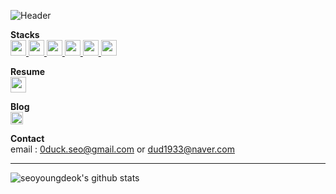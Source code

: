 ![Header](https://capsule-render.vercel.app/api?type=transparent&fontColor=703ee5&text=Welcome!&height=150&fontSize=60&desc=youngdeok's%20github&descAlignY=75&descAlign=60)

**Stacks**  
<a href="https://www.python.org/" target="_blank">
  <img height="25" src="https://img.shields.io/badge/Python-3776ab?style=flat-square&logo=Python&logoColor=white"/>
</a>
<a href="https://pytorch.org/" target="_blank">
  <img height="25" src="https://img.shields.io/badge/Pytorch-ee4c2c?style=flat-square&logo=PyTorch&logoColor=white"/>
</a>
<a href="https://www.pytorchlightning.ai/index.html" target="_blank">
  <img height="25" src="https://img.shields.io/badge/Lightning-792ee5?style=flat-square&logo=Lightning&logoColor=white"/>
</a>
<a href="https://python-poetry.org/" target="_blank">
  <img height="25" src="https://img.shields.io/badge/Poetry-60a5fa?style=flat-square&logo=Poetry&logoColor=white"/>
</a>
<a href="https://www.docker.com/" target="_blank">
  <img height="25" src="https://img.shields.io/badge/Docker-2496ed?style=flat-square&logo=Docker&logoColor=white"/>
</a>
<a href="https://www.mysql.com/" target="_blank">
  <img height="25" src="https://img.shields.io/badge/MySQL-4479a1?style=flat-square&logo=MySQL&logoColor=white"/>
</a>

**Resume**  
<a href="https://dashing-rise-cc0.notion.site/Resume-751173590e0e4b498ca312ae74136b54?pvs=4" target="_blank">
  <img height="25" src="https://img.shields.io/badge/Notion-FFFFFF?style=flat-square&logo=Notion&logoColor=black"/>
</a>

**Blog**  
<a href="https://blog.naver.com/whitegreen_" target="_blank">
  <img height="20" src="https://img.shields.io/badge/Naver-03c75a?style=flat-square&logo=Naver&logoColor=white"/>
</a>  

**Contact**  
email : 0duck.seo@gmail.com or dud1933@naver.com  

<hr>

![seoyoungdeok's github stats](https://github-readme-stats.vercel.app/api?username=SeoYoungDeok&show_icons=true)
